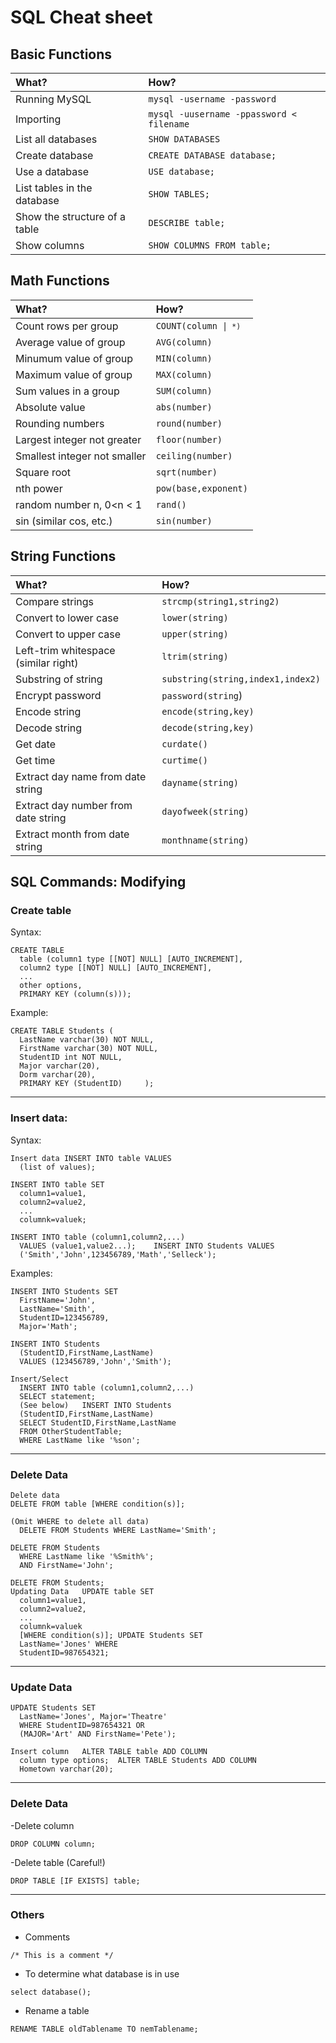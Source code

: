 # SQL Cheat sheet

## Basic Functions
| What?     | How?     |  
| :------------- | :------------- |  
|Running MySQL	| `mysql -username -password`
|Importing	| `mysql -uusername -ppassword < filename`|
| List all databases | `SHOW DATABASES`|
| Create database	| `CREATE DATABASE database;`|
|Use a database	| `USE database;`	|
|List tables in the database |	`SHOW TABLES;`|
|Show the structure of a table |	`DESCRIBE table; `|
|Show columns |`SHOW COLUMNS FROM table;`|

## Math Functions
| What?     | How?     |  
| :------------- | :------------- |  
|Count rows per group|`COUNT(column `<code>&#124;` *)`|
|Average value of group|	`AVG(column)` |
|Minumum value of group|	`MIN(column)` |
|Maximum value of group|	`MAX(column)`|
|Sum values in a group|	`SUM(column)`|
|Absolute value	|`abs(number)`|
|Rounding numbers|	`round(number)`|
|Largest integer not greater|	`floor(number)`|
|Smallest integer not smaller|	`ceiling(number)`|
|Square root|	`sqrt(number)`|
|nth power	|`pow(base,exponent)`
|random number n, 0<n < 1	| `rand()`|
|sin (similar cos, etc.)|	`sin(number)`|

## String Functions
| What?     | How?     |  
| :------------- | :------------- |  
|Compare strings	|`strcmp(string1,string2)`|
|Convert to lower case|	`lower(string)`|
|Convert to upper case|	`upper(string)`|
|Left-trim whitespace (similar right)|	`ltrim(string)`|
|Substring of string	|`substring(string,index1,index2)`|
|Encrypt password	|`password(string`)|
|Encode string|	`encode(string,key)`|
|Decode string|	`decode(string,key)`|
|Get date	|`curdate()`|
|Get time	|`curtime()`|
|Extract day name from date string|	`dayname(string)`|
|Extract day number from date string|	`dayofweek(string)`|
|Extract month from date string	|`monthname(string)`|


## SQL Commands: Modifying
### Create table
Syntax:
```
CREATE TABLE
  table (column1 type [[NOT] NULL] [AUTO_INCREMENT],
  column2 type [[NOT] NULL] [AUTO_INCREMENT],  
  ...  
  other options,  
  PRIMARY KEY (column(s)));   
```

Example:  
```
CREATE TABLE Students (
  LastName varchar(30) NOT NULL,
  FirstName varchar(30) NOT NULL,
  StudentID int NOT NULL,
  Major varchar(20),
  Dorm varchar(20),
  PRIMARY KEY (StudentID)     );
```
---
### Insert data:
Syntax:
```
Insert data	INSERT INTO table VALUES
  (list of values);
```
```
INSERT INTO table SET
  column1=value1,
  column2=value2,
  ...
  columnk=valuek;
```
```
INSERT INTO table (column1,column2,...)
  VALUES (value1,value2...);	INSERT INTO Students VALUES
  ('Smith','John',123456789,'Math','Selleck');
```
Examples:
```
INSERT INTO Students SET
  FirstName='John',
  LastName='Smith',
  StudentID=123456789,
  Major='Math';
```

```
INSERT INTO Students
  (StudentID,FirstName,LastName)
  VALUES (123456789,'John','Smith');
```
```
Insert/Select
  INSERT INTO table (column1,column2,...)
  SELECT statement;
  (See below)	INSERT INTO Students
  (StudentID,FirstName,LastName)
  SELECT StudentID,FirstName,LastName
  FROM OtherStudentTable;
  WHERE LastName like '%son';
```
---
### Delete Data
```
Delete data
DELETE FROM table [WHERE condition(s)];
```

```
(Omit WHERE to delete all data)
  DELETE FROM Students WHERE LastName='Smith';
```
```
DELETE FROM Students
  WHERE LastName like '%Smith%';
  AND FirstName='John';
```
```
DELETE FROM Students;
Updating Data	UPDATE table SET
  column1=value1,
  column2=value2,
  ...
  columnk=valuek
  [WHERE condition(s)];	UPDATE Students SET
  LastName='Jones' WHERE
  StudentID=987654321;
```
---
### Update Data
```
UPDATE Students SET
  LastName='Jones', Major='Theatre'
  WHERE StudentID=987654321 OR
  (MAJOR='Art' AND FirstName='Pete');
```
```
Insert column	ALTER TABLE table ADD COLUMN
  column type options;	ALTER TABLE Students ADD COLUMN
  Hometown varchar(20);
```

---
### Delete Data

-Delete column
```
DROP COLUMN column;
```

-Delete table (Careful!)
```
DROP TABLE [IF EXISTS] table;
```

---
### Others  

- Comments  
```
/* This is a comment */
```

- To determine what database is in use
```
select database();
```

- Rename a table
```
RENAME TABLE oldTablename TO nemTablename;
```
